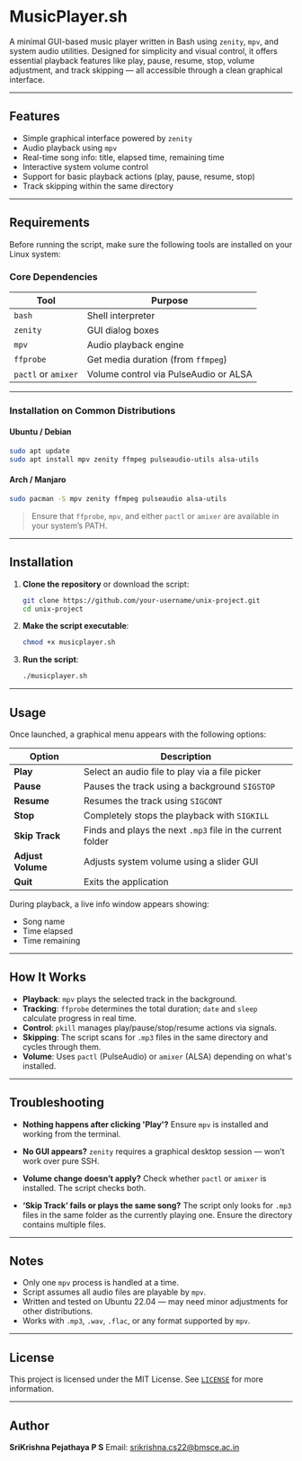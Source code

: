 # MusicPlayer.sh

A minimal GUI-based music player written in Bash using `zenity`, `mpv`, and system audio utilities. Designed for simplicity and visual control, it offers essential playback features like play, pause, resume, stop, volume adjustment, and track skipping — all accessible through a clean graphical interface.

---

## Features

- Simple graphical interface powered by `zenity`
- Audio playback using `mpv`
- Real-time song info: title, elapsed time, remaining time
- Interactive system volume control
- Support for basic playback actions (play, pause, resume, stop)
- Track skipping within the same directory

---

## Requirements

Before running the script, make sure the following tools are installed on your Linux system:

### Core Dependencies

| Tool                | Purpose                               |
| ------------------- | ------------------------------------- |
| `bash`              | Shell interpreter                     |
| `zenity`            | GUI dialog boxes                      |
| `mpv`               | Audio playback engine                 |
| `ffprobe`           | Get media duration (from `ffmpeg`)    |
| `pactl` or `amixer` | Volume control via PulseAudio or ALSA |

---

### Installation on Common Distributions

#### Ubuntu / Debian

```bash
sudo apt update
sudo apt install mpv zenity ffmpeg pulseaudio-utils alsa-utils
```

#### Arch / Manjaro

```bash
sudo pacman -S mpv zenity ffmpeg pulseaudio alsa-utils
```

> Ensure that `ffprobe`, `mpv`, and either `pactl` or `amixer` are available in your system’s PATH.

---

## Installation

1. **Clone the repository** or download the script:

   ```bash
   git clone https://github.com/your-username/unix-project.git
   cd unix-project
   ```

2. **Make the script executable**:

   ```bash
   chmod +x musicplayer.sh
   ```

3. **Run the script**:

   ```bash
   ./musicplayer.sh
   ```

---

## Usage

Once launched, a graphical menu appears with the following options:

| Option            | Description                                                |
| ----------------- | ---------------------------------------------------------- |
| **Play**          | Select an audio file to play via a file picker             |
| **Pause**         | Pauses the track using a background `SIGSTOP`              |
| **Resume**        | Resumes the track using `SIGCONT`                          |
| **Stop**          | Completely stops the playback with `SIGKILL`               |
| **Skip Track**    | Finds and plays the next `.mp3` file in the current folder |
| **Adjust Volume** | Adjusts system volume using a slider GUI                   |
| **Quit**          | Exits the application                                      |

During playback, a live info window appears showing:

- Song name
- Time elapsed
- Time remaining

---

## How It Works

- **Playback**: `mpv` plays the selected track in the background.
- **Tracking**: `ffprobe` determines the total duration; `date` and `sleep` calculate progress in real time.
- **Control**: `pkill` manages play/pause/stop/resume actions via signals.
- **Skipping**: The script scans for `.mp3` files in the same directory and cycles through them.
- **Volume**: Uses `pactl` (PulseAudio) or `amixer` (ALSA) depending on what's installed.

---

## Troubleshooting

- **Nothing happens after clicking 'Play'?**
  Ensure `mpv` is installed and working from the terminal.

- **No GUI appears?**
  `zenity` requires a graphical desktop session — won’t work over pure SSH.

- **Volume change doesn’t apply?**
  Check whether `pactl` or `amixer` is installed. The script checks both.

- **‘Skip Track’ fails or plays the same song?**
  The script only looks for `.mp3` files in the same folder as the currently playing one. Ensure the directory contains multiple files.

---

## Notes

- Only one `mpv` process is handled at a time.
- Script assumes all audio files are playable by `mpv`.
- Written and tested on Ubuntu 22.04 — may need minor adjustments for other distributions.
- Works with `.mp3`, `.wav`, `.flac`, or any format supported by `mpv`.

---

## License

This project is licensed under the MIT License.
See [`LICENSE`](LICENSE) for more information.

---

## Author

**SriKrishna Pejathaya P S**
Email: [srikrishna.cs22@bmsce.ac.in](mailto:srikrishna.cs22@bmsce.ac.in)
